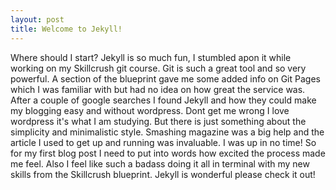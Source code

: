 ```yaml
---
layout: post
title: Welcome to Jekyll!
---
```


Where should I start? Jekyll is so much fun, I stumbled apon it while working on my Skillcrush git course. Git is such a great tool and so very powerful. A section of the blueprint gave me some added info on Git Pages which I was familiar with but had no idea on how great the service was.  After a couple of google searches I found Jekyll and how they could make my blogging easy and without wordpress.  Dont get me wrong I love wordpress it's what I am studying. But there is just something about the simplicity and minimalistic style. Smashing magazine was a big help and the article I used to get up and running was invaluable. I was up in no time!  So for my first blog post I need to put into words how excited the process made me feel. Also I feel like such a badass doing it all in terminal with my new skills from the Skillcrush blueprint. Jekyll is wonderful please check it out!
